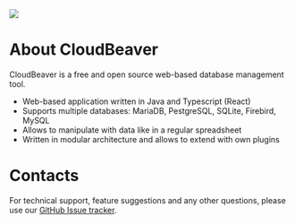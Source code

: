 <img src="https://github.com/dbeaver/cloudbeaver/wiki/images/cloudbeaver-logo.png"/>

# About CloudBeaver

CloudBeaver is a free and open source web-based database management tool.  

* Web-based application written in Java and Typescript (React)
* Supports multiple databases: MariaDB, PestgreSQL, SQLite, Firebird, MySQL
* Allows to manipulate with data like in a regular spreadsheet
* Written in modular architecture and allows to extend with own plugins

# Contacts

For technical support, feature suggestions and any other questions, please use our <a href="https://github.com/dbeaver/cloudbeaver/issues">GitHub Issue tracker</a>.
